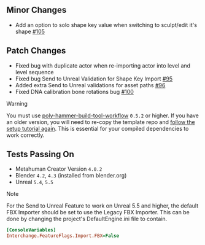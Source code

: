 ## Minor Changes
* Add an option to solo shape key value when switching to sculpt/edit it's shape [#105](https://github.com/poly-hammer/meta-human-dna-addon/issues/105)

## Patch Changes
* Fixed bug with duplicate actor when re-importing actor into level and level sequence
* Fixed bug Send to Unreal Validation for Shape Key Import [#95](https://github.com/poly-hammer/meta-human-dna-addon/issues/95)
* Added extra Send to Unreal validations for asset paths [#96](https://github.com/poly-hammer/meta-human-dna-addon/issues/96)
* Fixed DNA calibration bone rotations bug [#100](https://github.com/poly-hammer/meta-human-dna-addon/issues/100)


> [!WARNING]  
> You must use [poly-hammer-build-tool-workflow](https://github.com/poly-hammer/poly-hammer-build-tool-workflow) `0.5.2` or higher. If you have an older version, you will need to re-copy the template repo and [follow the setup tutorial again](https://www.youtube.com/watch?v=BAyCV8GwmCM). This is essential for your compiled dependencies to work correctly.

## Tests Passing On
* Metahuman Creator Version `4.0.2`
* Blender `4.2`, `4.3` (installed from blender.org)
* Unreal `5.4`, `5.5`
> [!NOTE]  
> For the Send to Unreal Feature to work on Unreal 5.5 and higher, the default FBX Importer should be set to use the Legacy FBX Importer. This can be done by changing the project's DefaultEngine.ini file to contain.
```ini
[ConsoleVariables]
Interchange.FeatureFlags.Import.FBX=False
```